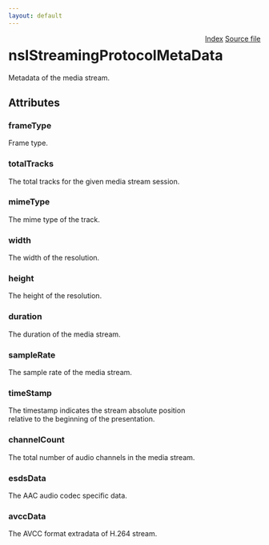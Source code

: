 ```yaml
---
layout: default
---
```

<div class='links' style='float:right'><a href="../index.html">Index</a>
<a href="http://dxr.mozilla.org/mozilla-central/source/netwerk/base/public/nsIStreamingProtocolController.idl">Source file</a>
</div>

# nsIStreamingProtocolMetaData #
  
Metadata of the media stream.  
  

## Attributes ##

### frameType ###
  
Frame type.  
  

### totalTracks ###
  
The total tracks for the given media stream session.  
  

### mimeType ###
  
The mime type of the track.  
  

### width ###
  
The width of the resolution.  
  

### height ###
  
The height of the resolution.  
  

### duration ###
  
The duration of the media stream.  
  

### sampleRate ###
  
The sample rate of the media stream.  
  

### timeStamp ###
  
The timestamp indicates the stream absolute position  
relative to the beginning of the presentation.  
  

### channelCount ###
  
The total number of audio channels in the media stream.  
  

### esdsData ###
  
The AAC audio codec specific data.  
  

### avccData ###
  
The AVCC format extradata of H.264 stream.  
  
